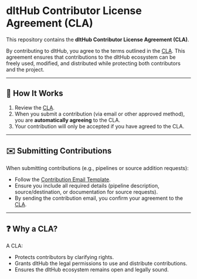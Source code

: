 # dltHub Contributor License Agreement (CLA)

This repository contains the **dltHub Contributor License Agreement (CLA)**.

By contributing to dltHub, you agree to the terms outlined in the [CLA](./CLA.md). This agreement ensures that contributions to the dltHub ecosystem can be freely used, modified, and distributed while protecting both contributors and the project.

---

## 📌 How It Works

1. Review the [CLA](./CLA.md).
2. When you submit a contribution (via email or other approved method), you are **automatically agreeing** to the CLA.
3. Your contribution will only be accepted if you have agreed to the CLA.

---

## ✉️ Submitting Contributions

When submitting contributions (e.g., pipelines or source addition requests):

* Follow the [Contribution Email Template](link-to-template).
* Ensure you include all required details (pipeline description, source/destination, or documentation for source requests).
* By sending the contribution email, you confirm your agreement to the [CLA](./CLA.md).

---

## ❓ Why a CLA?

A CLA:

* Protects contributors by clarifying rights.
* Grants dltHub the legal permissions to use and distribute contributions.
* Ensures the dltHub ecosystem remains open and legally sound.
